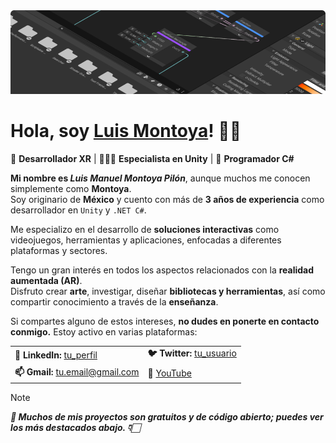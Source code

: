 <img src="Background.png">

<h1>Hola, soy <a href="https://www.linkedin.com/in/montoyapl" target="_blank" rel="noopener noreferrer">Luis Montoya</a>! 👋🏻</h1>

<p>
  🥽 <strong>Desarrollador XR</strong> | 🧑🏻‍💻 <strong>Especialista en Unity</strong> | 🐛 <strong>Programador C#</strong>
</p>

**Mi nombre es _Luis Manuel Montoya Pilón_**, aunque muchos me conocen simplemente como **Montoya**.  
Soy originario de **México** y cuento con más de **3 años de experiencia** como desarrollador en `Unity` y `.NET C#`.

Me especializo en el desarrollo de **soluciones interactivas** como videojuegos, herramientas y aplicaciones, enfocadas a diferentes plataformas y sectores.

Tengo un gran interés en todos los aspectos relacionados con la **realidad aumentada (AR)**.  
Disfruto crear **arte**, investigar, diseñar **bibliotecas y herramientas**, así como compartir conocimiento a través de la **enseñanza**.

Si compartes alguno de estos intereses, **no dudes en ponerte en contacto conmigo.**
Estoy activo en varias plataformas:

<table>
  <tr>
    <td><strong>🔗 LinkedIn:</strong> <a href="https://linkedin.com/in/tu_perfil">tu_perfil</a></td>
    <td><strong>🐦 Twitter:</strong> <a href="https://twitter.com/tu_usuario">tu_usuario</a></td>
  </tr>
  <tr>
    <td><strong>📫 Gmail:</strong> <a href="mailto:tu.email@gmail.com">tu.email@gmail.com</a></td>
    <td>🎥 <a href="https://youtube.com/@montoya_pl?si=TEgiAHcjoXGYxF9r">YouTube</a></td>
  </tr>
</table>

> [!NOTE]
> ***🎉 Muchos de mis proyectos son gratuitos y de código abierto; puedes ver los más destacados abajo. 👇🏻***
